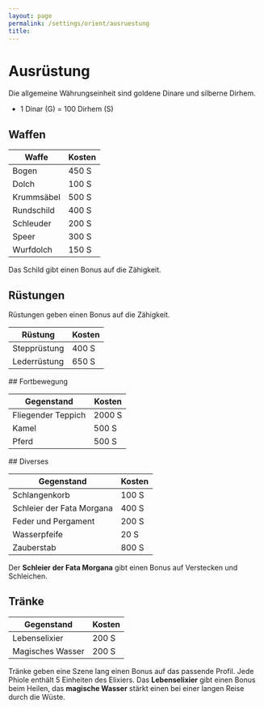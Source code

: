 ```yaml
---
layout: page
permalink: /settings/orient/ausruestung
title: 
---
```


# Ausrüstung

Die allgemeine Währungseinheit sind goldene Dinare und silberne Dirhem.

- 1 Dinar (G) = 100 Dirhem (S)

## Waffen

<table>
<thead>
<tr><th>Waffe</th><th>Kosten</th></tr>
</thead>
<tbody>
<tr><td>Bogen</td><td>450 S</td></tr>
<tr><td>Dolch</td><td>100 S</td></tr>
<tr><td>Krummsäbel</td><td>500 S</td></tr>
<tr><td>Rundschild</td><td>400 S</td></tr>
<tr><td>Schleuder</td><td>200 S</td></tr>
<tr><td>Speer</td><td>300 S</td></tr>
<tr><td>Wurfdolch</td><td>150 S</td></tr>
</tbody>
</table>
Das Schild gibt einen Bonus auf die Zähigkeit.

## Rüstungen

Rüstungen geben einen Bonus auf die Zähigkeit.

<table>
<thead>
<tr><th>Rüstung</th><th>Kosten</th></tr>
</thead>
<tbody>
<tr><td>Stepprüstung</td><td>400 S</td></tr>
<tr><td>Lederrüstung</td><td>650 S</td></tr>
</tbody>
</table>
## Fortbewegung

<table>
<thead>
<tr><th>Gegenstand</th><th>Kosten</th></tr>
</thead>
<tbody>
<tr><td>Fliegender Teppich</td><td>2000 S</td></tr>
<tr><td>Kamel</td><td>500 S</td></tr>
<tr><td>Pferd</td><td>500 S</td></tr>
</tbody>
</table>
## Diverses

<table>
<thead>
<tr><th>Gegenstand</th><th>Kosten</th></tr>
</thead>
<tbody>
<tr><td>Schlangenkorb</td><td>100 S</td></tr>
<tr><td>Schleier der Fata Morgana</td><td>400 S</td></tr>
<tr><td>Feder und Pergament</td><td>200 S</td></tr>
<tr><td>Wasserpfeife</td><td>20 S</td></tr>
<tr><td>Zauberstab</td><td>800 S</td></tr>
</tbody>
</table>
Der <strong>Schleier der Fata Morgana</strong> gibt einen Bonus auf Verstecken und Schleichen.

## Tränke

<table>
<thead>
<tr><th>Gegenstand</th><th>Kosten</th></tr>
</thead>
<tbody>
<tr><td>Lebenselixier</td><td>200 S</td></tr>
<tr><td>Magisches Wasser</td><td>200 S</td></tr>
</tbody>
</table>
Tränke geben eine Szene lang einen Bonus auf das passende Profil. Jede Phiole enthält 5 Einheiten des Elixiers. Das <strong>Lebenselixier</strong> gibt einen Bonus beim Heilen, das <strong>magische Wasser</strong> stärkt einen bei einer langen Reise durch die Wüste.

